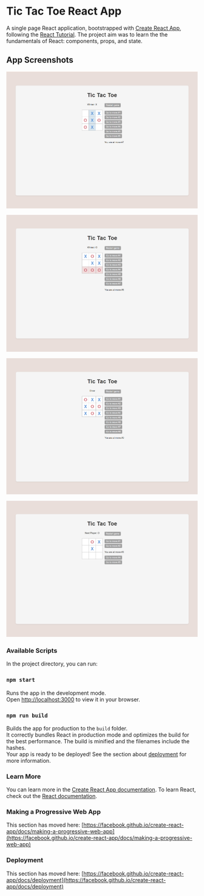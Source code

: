
# Tic Tac Toe React App

A single page React application, bootstrapped with [Create React App](https://github.com/facebook/create-react-app), following the [React Tutorial](https://react.dev/learn/tutorial-tic-tac-toe). The project aim was to learn the the fundamentals of React: components, props, and state. 

## App Screenshots
 
![image](tic-tac-toe\public\X-win.png) 

![image](tic-tac-toe\public\O-win.png) 

![image](tic-tac-toe\public\Draw.png) 

![image](tic-tac-toe\public\History.png) 

### Available Scripts

In the project directory, you can run:
  
### `npm start`
  
Runs the app in the development mode.\
Open [http://localhost:3000](http://localhost:3000) to view it in your browser.

### `npm run build`

Builds the app for production to the `build` folder.\
It correctly bundles React in production mode and optimizes the build for the best performance.
The build is minified and the filenames include the hashes.\
Your app is ready to be deployed!
See the section about [deployment](https://facebook.github.io/create-react-app/docs/deployment) for more information.

### Learn More

You can learn more in the [Create React App documentation](https://facebook.github.io/create-react-app/docs/getting-started).
To learn React, check out the [React documentation](https://reactjs.org/).

### Making a Progressive Web App

This section has moved here: [https://facebook.github.io/create-react-app/docs/making-a-progressive-web-app](https://facebook.github.io/create-react-app/docs/making-a-progressive-web-app)

### Deployment

This section has moved here: [https://facebook.github.io/create-react-app/docs/deployment](https://facebook.github.io/create-react-app/docs/deployment)